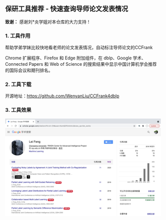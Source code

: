 ## 保研工具推荐 - 快速查询导师论文发表情况

**致谢：** 感谢刘*炎学姐对本仓库的大力支持！

### 1. 工具作用

帮助学弟学妹比较快地看老师的论文发表情况，自动标注导师论文的CCFrank

Chrome 扩展程序、Firefox 和 Edge 附加组件，在 dblp、Google 学术、Connected Papers 和 Web of Science 的搜索结果中显示中国计算机学会推荐的国际会议和期刊排名。

### 2. 工具下载

开源地址：https://github.com/WenyanLiu/CCFrank4dblp

### 3. 工具效果

![](fl.png)

